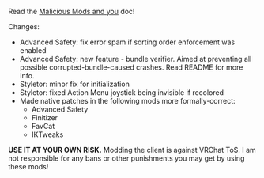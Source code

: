 Read the [Malicious Mods and you](https://github.com/knah/VRCMods/blob/master/Malicious-Mods.md) doc!

Changes:
 * Advanced Safety: fix error spam if sorting order enforcement was enabled
 * Advanced Safety: new feature - bundle verifier. Aimed at preventing all possible corrupted-bundle-caused crashes. Read README for more info.
 * Styletor: minor fix for initialization
 * Styletor: fixed Action Menu joystick being invisible if recolored
 * Made native patches in the following mods more formally-correct:
   * Advanced Safety
   * Finitizer
   * FavCat
   * IKTweaks

**USE IT AT YOUR OWN RISK.** Modding the client is against VRChat ToS. I am not responsible for any bans or other punishments you may get by using these mods!